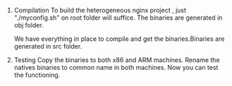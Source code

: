 1) Compilation
    To build the heterogeneous nginx project , just "./myconfig.sh" on root folder will suffice.
    The binaries are generated in obj folder.
    
    We have everything in place to compile and get the binaries.Binaries are generated in src folder. 

2) Testing Copy the binaries to both x86 and ARM machines. Rename the natives binaries to common name in both machines. Now you can test the functioning.

